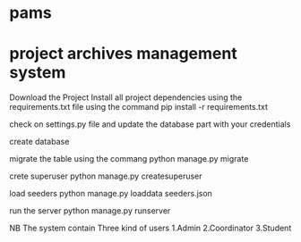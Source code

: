 # pams
# project archives management system
Download the Project 
Install all project dependencies using the requirements.txt file using the command
pip install -r requirements.txt

check on settings.py file and update the database part with your credentials

create database

migrate the table using the commang 
python manage.py migrate


crete superuser
python manage.py createsuperuser

load seeders
python manage.py loaddata seeders.json

run the server
python manage.py runserver


NB
The system contain Three kind of users 
1.Admin
2.Coordinator
3.Student


